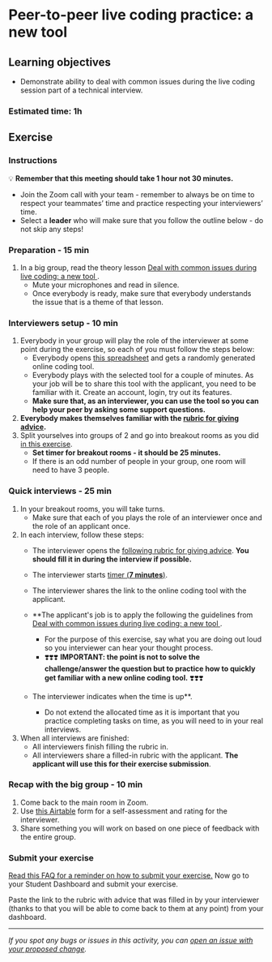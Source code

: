 # Peer-to-peer live coding practice: a new tool

## Learning objectives

- Demonstrate ability to deal with common issues during the live coding session part of a technical interview.

### Estimated time: 1h

## Exercise

### Instructions


💡 **Remember that this meeting should take 1 hour not 30 minutes.**

- Join the Zoom call with your team - remember to always be on time to respect your teammates’ time and practice respecting your interviewers’ time.
- Select a **leader** who will make sure that you follow the outline below - do not skip any steps!
    
### Preparation - 15 min

1. In a big group, read the theory lesson [Deal with common issues during live coding: a new tool
](https://github.com/microverseinc/curriculum-professional-skills/blob/main/job-search/peer-interview-practice/new_tool_lesson.md).
    - Mute your microphones and read in silence.
    - Once everybody is ready, make sure that everybody understands the issue that is a theme of that lesson.


### Interviewers setup - 10 min

1. Everybody in your group will play the role of the interviewer at some point during the exercise, so each of you must follow the steps below:
    - Everybody opens [this spreadsheet](https://docs.google.com/spreadsheets/d/1HkUyBZdcpGz_aEUa8W_rtNhS739jly8HY6sXVPPSAro/edit#gid=1733832785) and gets a randomly generated online coding tool.
    - Everybody plays with the selected tool for a couple of minutes. As your job will be to share this tool with the applicant, you need to be familiar with it. Create an account, login, try out its features.
    - **Make sure that, as an interviewer, you can use the tool so you can help your peer by asking some support questions.**
3. **Everybody makes themselves familiar with the [rubric for giving advice](https://docs.google.com/document/d/1aKXJfe0Vd3KsBew8QWNo3C5rh7VShLZfyyvWai_ufTI/edit#).**
4. Split yourselves into groups of 2 and go into breakout rooms as you did [in this exercise](https://github.com/microverseinc/curriculum-professional-skills/blob/main/job-search/job-searching-morning-session-using-breakout-rooms-for-interview-practice.md#what-are-breakout-rooms).
    - **Set timer for breakout rooms - it should be 25 minutes.**
    - If there is an odd number of people in your group, one room will need to have 3 people.
    
### Quick interviews - 25 min

1. In your breakout rooms, you will take turns.
    - Make sure that each of you plays the role of an interviewer once and the role of an applicant once.
2. In each interview, follow these steps:
    - The interviewer opens the [following rubric for giving advice](https://docs.google.com/document/d/1aKXJfe0Vd3KsBew8QWNo3C5rh7VShLZfyyvWai_ufTI/edit#). **You should fill it in during the interview if possible.**
    - The interviewer starts [timer (**7 minutes**)](https://vclock.com/timer/#countdown=00:07:00&enabled=0&seconds=420&title=Peer+interviews+practice&sound=xylophone&loop=1).
    - The interviewer shares the link to the online coding tool with the applicant.
    - **The applicant's job is to apply the following the guidelines from [Deal with common issues during live coding: a new tool
](https://github.com/microverseinc/curriculum-professional-skills/blob/main/job-search/peer-interview-practice/new_tool_lesson.md).
        - For the purpose of this exercise, say what you are doing out loud so you interviewer can hear your thought process.
        - ❣️❣️❣️ **IMPORTANT: the point is not to solve the challenge/answer the question but to practice how to quickly get familiar with a new online coding tool.** ❣️❣️❣️ 
        
    - The interviewer indicates when the time is up**.
        - Do not extend the allocated time as it is important that you practice completing tasks on time, as you will need to in your real interviews.
3. When all interviews are finished:
     - All interviewers finish filling the rubric in.
     - All interviewers share a filled-in rubric with the applicant. **The applicant will use this for their exercise submission**.
    
### Recap with the big group - 10 min

1. Come back to the main room in Zoom.
2. Use [this Airtable](https://airtable.com/shrclyLFtL6b5fMdT) form for a self-assessment and rating for the interviewer.
3. Share something you will work on based on one piece of feedback with the entire group.

### Submit your exercise

[Read this FAQ for a reminder on how to submit your exercise.](https://microverse.zendesk.com/hc/en-us/articles/360061344234)
Now go to your Student Dashboard and submit your exercise.

Paste the link to the rubric with advice that was filled in by your interviewer (thanks to that you will be able to come back to them at any point) from your dashboard.

---

*If you spot any bugs or issues in this activity, you can [open an issue with your proposed change](https://github.com/microverseinc/curriculum-transversal-skills/blob/main/git-github/articles/open_issue.md).*

